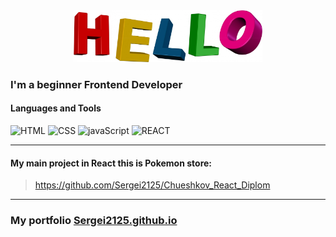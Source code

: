 <div align='center'>
    <img src="https://github.com/Sergei2125/sergei2125/blob/main/assets/hello.jpg" alt='hello' width="60%">
</div>

### I'm a beginner Frontend Developer

#### Languages and Tools

![HTML](https://img.shields.io/badge/-HTML-blue?style=for-the-badge&logo=)
![CSS](https://img.shields.io/badge/-css-purple?style=for-the-badge&logo=css)
![javaScript](https://img.shields.io/badge/-javaScript-990033?style=for-the-badge&logo=javaScript)
![REACT](https://img.shields.io/badge/-REACT-006600?style=for-the-badge&logo=react)

***

#### My main project in React this is Pokemon store:
>https://github.com/Sergei2125/Chueshkov_React_Diplom

***

### My portfolio [Sergei2125.github.io](http://Sergei2125.github.io)
